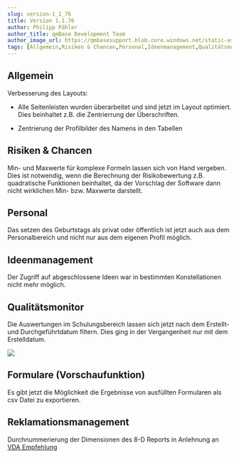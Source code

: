 ```yaml
---
slug: version-1_1_76
title: Version 1.1.76
author: Philipp Pähler
author_title: qmBase Development Team
author_image_url: https://qmbasesupport.blob.core.windows.net/static-assets/img/persons/paehler_round.png
tags: [Allgemein,Risiken & Chancen,Personal,Ideenmanagement,Qualitätsmonitor,Formulare (Vorschaufunktion),Reklamationsmanagement,Changelog]
---
```

## Allgemein

Verbesserung des Layouts:

*   Alle Seitenleisten wurden überarbeitet und sind jetzt im Layout optimiert. Dies beinhaltet z.B. die Zentrierrung der Überschriften.

*   Zentrierung der Profilbilder des Namens in den Tabellen

## Risiken & Chancen

Min- und Maxwerte für komplexe Formeln lassen sich von Hand vergeben. Dies ist notwendig, wenn die Berechnung der Risikobewertung z.B. quadratische Funktionen beinhaltet, da der Vorschlag der Software dann nicht wirklichen Min- bzw. Maxwerte darstellt.

## Personal

Das setzen des Geburtstags als privat oder öffentlich ist jetzt auch aus dem Personalbereich und nicht nur aus dem eigenen Profil möglich.

## Ideenmanagement

Der Zugriff auf abgeschlossene Ideen war in bestimmten Konstellationen nicht mehr möglich.

## Qualitätsmonitor

Die Auswertungen im Schulungsbereich lassen sich jetzt nach dem Erstellt- und Durchgeführtdatum filtern. Dies ging in der Vergangenheit nur mit dem Erstelldatum.

![](https://caqadmin.blob.core.windows.net/releasenotes/61-images/mceclip0.png)

## Formulare (Vorschaufunktion)

Es gibt jetzt die Möglichkeit die Ergebnisse von ausfüllten Formularen als csv Datei zu exportieren.

## Reklamationsmanagement

Durchnummerierung der Dimensionen des 8-D Reports in Anlehnung an [VDA Empfehlung](https://vda-qmc.de/fileadmin/redakteur/Publikationen/Gelbdrucke/8D/VDA_Gelbband_8D.pdf)